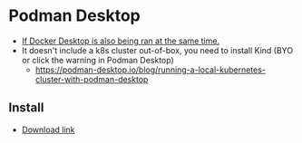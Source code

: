 # Podman Desktop

- [If Docker Desktop is also being ran at the same time.](https://podman-desktop.io/docs/troubleshooting/troubleshooting-podman#warning-about-docker-compatibility-mode)
- It doesn't include a k8s cluster out-of-box, you need to install Kind (BYO or click the warning in Podman Desktop)
  - <https://podman-desktop.io/blog/running-a-local-kubernetes-cluster-with-podman-desktop>

## Install

- [Download link](https://podman-desktop.io/downloads)
